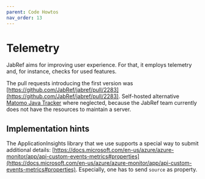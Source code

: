 ```yaml
---
parent: Code Howtos
nav_order: 13
---
```

# Telemetry

JabRef aims for improving user experience. For that, it employs telemetry and, for instance, checks for used features.

The pull requests introducing the first version was [https://github.com/JabRef/jabref/pull/2283](https://github.com/JabRef/jabref/pull/2283). Self-hosted alternative [Matomo Java Tracker](https://github.com/matomo-org/matomo-java-tracker) where neglected, because the JabRef team currently does not have the resources to maintain a server.

## Implementation hints

The ApplicationInsights library that we use supports a special way to submit additional details: [https://docs.microsoft.com/en-us/azure/azure-monitor/app/api-custom-events-metrics#properties](https://docs.microsoft.com/en-us/azure/azure-monitor/app/api-custom-events-metrics#properties). Especially, one has to send `source` as property.
